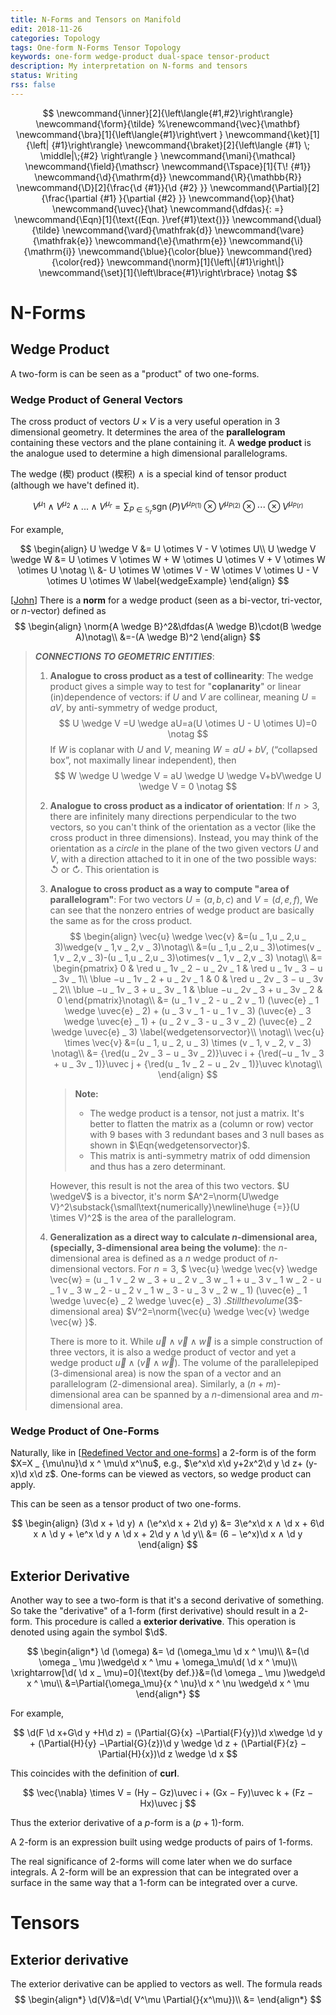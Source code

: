 ```yaml
---
title: N-Forms and Tensors on Manifold
edit: 2018-11-26
categories: Topology
tags: One-form N-Forms Tensor Topology 
keywords: one-form wedge-product dual-space tensor-product
description: My interpretation on N-forms and tensors
status: Writing
rss: false
---
```


$$
\newcommand{\inner}[2]{\left\langle{#1,#2}\right\rangle}
\newcommand{\form}{\tilde}
%\renewcommand{\vec}{\mathbf}
\newcommand{\bra}[1]{\left\langle{#1}\right\vert }
\newcommand{\ket}[1]{\left| {#1}\right\rangle}
\newcommand{\braket}[2]{\left\langle {#1} \; \middle|\;{#2} \right\rangle }
\newcommand{\mani}{\mathcal}
\newcommand{\field}{\mathscr}
\newcommand{\Tspace}[1]{T\! {#1}}
\newcommand{\d}{\mathrm{d}}
\newcommand{\R}{\mathbb{R}}
\newcommand{\D}[2]{\frac{\d {#1}}{\d {#2} }}
\newcommand{\Partial}[2]{\frac{\partial {#1} }{\partial {#2} }}
\newcommand{\op}{\hat}
\newcommand{\uvec}{\hat}
\newcommand{\dfdas}{: =}
\newcommand{\Eqn}[1]{\text{(Eqn. }\ref{#1}\text{)}}
\newcommand{\dual}{\tilde}
\newcommand{\vard}{\mathfrak{d}}
\newcommand{\vare}{\mathfrak{e}}
\newcommand{\e}{\mathrm{e}}
\newcommand{\i}{\mathrm{i}}
\newcommand{\blue}{\color{blue}}
\newcommand{\red}{\color{red}}
\newcommand{\norm}[1]{\left\|{#1}\right\|}
\newcommand{\set}[1]{\left\lbrace{#1}\right\rbrace}
\notag
$$

# N-Forms

## Wedge Product

A two-form is can be seen as a "product" of two one-forms.

### Wedge Product of General Vectors

The cross product of vectors $U \times V$ is a very useful operation in $3$ dimensional geometry. It determines the area of the **parallelogram** containing these vectors and the plane containing it. A **wedge product** is the analogue used to determine a high dimensional parallelograms.

The wedge (楔) product (楔积) $\wedge$ is a special kind of tensor product (although we have't defined it). 

$$
V^{\mu _ 1} \wedge V^{\mu _ 2} \wedge. . .\wedge V^{\mu _ r} = \sum _ {P\in \mathbb S _ r} \operatorname{sgn}(P) V^{\mu _ {P(1)}} \otimes V^{\mu _ {P(2)}}\otimes \cdots\otimes V^{\mu  _ {P(r)}} \label{wedgeDef}
$$

For example, 

$$
\begin{align}
U \wedge V &= U \otimes V - V \otimes U\\
U \wedge V  \wedge W &= U \otimes V  \otimes W + W \otimes U \otimes V  + V  \otimes W \otimes U \notag \\
&- U \otimes W \otimes V  - W \otimes V  \otimes U - V \otimes U \otimes W \label{wedgeExample}
\end{align}
$$

[[John](https://www.av8n.com/physics/area-volume.pdf)] There is a **norm** for a wedge product (seen as a bi-vector, tri-vector, or $n$-vector) defined as 
$$
\begin{align}
\norm{A \wedge B}^2&\dfdas(A \wedge B)\cdot(B \wedge A)\notag\\
&=-(A \wedge B)^2
\end{align}
$$

> ***CONNECTIONS TO GEOMETRIC ENTITIES***:
>
> 1. **Analogue to cross product as a test of collinearity**: The wedge product gives a simple way to test for "**coplanarity**" or linear (in)dependence of vectors: if $U$ and $V$ are collinear, meaning $U = a V$, by anti-symmetry of wedge product,  
>    $$
>    U \wedge V =U \wedge aU=a(U \otimes U - U \otimes U)=0 \notag
>    $$
>    If $W$ is coplanar with $U$ and $V$, meaning $W = a U + b V$, (“collapsed box”, not maximally linear independent), then
>    $$
>    W \wedge U \wedge V = aU  \wedge U \wedge V+bV\wedge U \wedge V = 0 \notag
>    $$
>
> 2. **Analogue to cross product as a indicator of orientation**: If $n\gt 3$, there are infinitely many directions perpendicular to the two vectors, so you can't think of the orientation as a vector (like the cross product in three dimensions). Instead, you may think of the orientation as a *circle* in the plane of the two given vectors $U$ and $V$, with a direction attached to it in one of the two possible ways: $\circlearrowleft$ or $\circlearrowright$. This orientation is 
>
> 3. **Analogue to cross product as a way to compute "area of parallelogram"**: For two vectors $U=(a,b,c)$ and $V=(d,e,f)$, We can see that the nonzero entries of wedge product are basically the same as for the cross product. 
>    $$
>    \begin{align}
>    \vec{u} \wedge \vec{v}
>    &=(u _ 1,u _ 2,u _ 3)\wedge(v _ 1,v _ 2,v _ 3)\notag\\
>    &=(u _ 1,u _ 2,u _ 3)\otimes(v _ 1,v _ 2,v _ 3)-(u _ 1,u _ 2,u _ 3)\otimes(v _ 1,v _ 2,v _ 3) \notag\\
>    &= \begin{pmatrix}
>     0        & \red u _ 1v _ 2 − u _ 2v _ 1  & \red u _ 1v _ 3 − u _ 3v _ 1\\
>     \blue −u _ 1v _ 2 + u _ 2v _ 1 & 0        & \red u _ 2v _ 3 − u _ 3v _ 2\\
>     \blue −u _ 1v _ 3 + u _ 3v _ 1 & \blue −u _ 2v _ 3 + u _ 3v _ 2 & 0        
>    \end{pmatrix}\notag\\
>    &= (u _ 1 v _ 2 - u _ 2 v _ 1) (\uvec{e} _ 1 \wedge \uvec{e} _ 2) + (u _ 3 v _ 1 - u _ 1 v _ 3) (\uvec{e} _ 3 \wedge \uvec{e} _ 1) + (u _ 2 v _ 3 - u _ 3 v _ 2) (\uvec{e} _ 2 \wedge \uvec{e} _ 3) \label{wedgetensorvector}\\
>         \notag\\
>    \vec{u} \times \vec{v}
>    &=(u _ 1, u _ 2, u _ 3) \times (v _ 1, v _ 2, v _ 3) \notag\\
>    &= {\red(u _ 2v _ 3 − u _ 3v _ 2)}\uvec i + {\red(−u _ 1v _ 3 + u _ 3v _ 1)}\uvec j + {\red(u _ 1v _ 2 − u _ 2v _ 1)}\uvec k\notag\\
>         \end{align}
>    $$
>
>    > **Note:**
>    >
>    > - The wedge product is a tensor, not just a matrix. It's better to flatten the matrix as a (column or row) vector with 9 bases with 3 redundant bases and 3 null bases as shown in $\Eqn{wedgetensorvector}$.
>    > - This matrix is anti-symmetry matrix of odd dimension and thus has a zero determinant.
>
>    However, this result is not the area of this two vectors. $U \wedgeV$ is a bivector, it's norm $A^2=\norm{U\wedge V}^2\substack{\small\text{numerically}\newline\huge {=}}(U \times V)^2$ is the area of the parallelogram.
>
> 4. **Generalization as a direct way to calculate $n$-dimensional area, (specially, $3$-dimensional area being the volume)**: the $n$-dimensional area is defined as a $n$ wedge product of $n$-dimensional vectors. For $n=3$, $ \vec{u} \wedge \vec{v} \wedge \vec{w} = (u _ 1 v _ 2 w _ 3 + u _ 2 v _ 3 w _ 1 + u _ 3 v _ 1 w _ 2 - u _ 1 v _ 3 w _ 2 - u _ 2 v _ 1 w _ 3 - u _ 3 v _ 2 w _ 1) (\uvec{e} _ 1 \wedge \uvec{e} _ 2 \wedge \uvec{e} _ 3) $. Still the volume ($3$-dimensional area) $V^2=\norm{\vec{u} \wedge \vec{v} \wedge \vec{w} }$.
>
>    There is more to it. While $\vec{u} \wedge \vec{v} \wedge \vec{w}$ is a simple construction of three vectors, it is also a wedge product of vector and yet a wedge product $\vec{u} \wedge (\vec{v} \wedge \vec{w})$. The volume of the parallelepiped ($3$-dimensional area) is now the span of a vector and an parallelogram ($2$-dimensional area). Similarly, a $(n+m)$-dimensional area can be spanned by a $n$-dimensional area and $m​$-dimensional area.

### Wedge Product of One-Forms

Naturally, like in [[Redefined Vector and one-forms](#Redefined-Vector-and-one-forms)] a 2-form is of the form $X=X _ {\mu\nu}\d x ^ \mu\d x^\nu$, e.g., $\e^x\d x\d y+2x^2\d y \d z+ (y-x)\d x\d z$. One-forms can be viewed as vectors, so wedge product can apply.

This can be seen as a tensor product of two one-forms.

$$
\begin{align}
(3\d x + \d y) ∧ (\e^x\d x + 2\d y) &= 3\e^x\d x ∧ \d x + 6\d x ∧ \d y + \e^x \d y ∧ \d x + 2\d y ∧ \d y\\
&= (6 − \e^x)\d x ∧ \d y
\end{align}
$$

## Exterior Derivative

Another way to see a two-form is that it's a second derivative of something. So take the "derivative" of a $1$-form (first derivative) should result in a $2$-form. This procedure is called a **exterior derivative**. This operation is denoted using again the symbol $\d$.

$$
\begin{align*}
\d (\omega) &= \d (\omega_\mu \d x ^ \mu)\\
&=(\d \omega _ \mu )\wedge\d x ^ \mu + \omega_\mu\d( \d x ^ \mu)\\
\xrightarrow[\d( \d x _ \mu)=0]{\text{by def.}}&=(\d \omega _ \mu )\wedge\d x ^ \mu\\
&=\Partial{\omega_\mu}{x ^ \nu}\d x ^ \nu \wedge\d x ^ \mu 
\end{align*}
$$

For example, 

$$
\d(F \d x+G\d y +H\d z) = (\Partial{G}{x} −\Partial{F}{y})\d x\wedge \d y + (\Partial{H}{y} −\Partial{G}{z})\d y \wedge \d z + (\Partial{F}{z} − \Partial{H}{x})\d z \wedge \d x
$$

This coincides with the definition of **curl**.

$$
\vec{\nabla} \times V = (Hy − Gz)\uvec i + (Gx − Fy)\uvec k + (Fz − Hx)\uvec j
$$

Thus the exterior derivative of a $p$-form is a $(p+1)$-form.

A $2$-form is an expression built using wedge products of pairs of $1$-forms. 

The real significance of $2$-forms will come later when we do surface integrals. A $2$-form will be an expression that can be integrated over a surface in the same way that a $1$-form can be integrated over a curve.

# Tensors

## Exterior derivative

The exterior derivative can be applied to vectors as well. The formula reads
$$
\begin{align*}
 \d(V)&=\d( V^\mu \Partial{}{x^\mu})\\
 &=
 \end{align*}
$$
